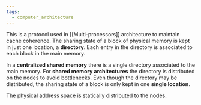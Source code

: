 ```yaml
---
tags:
  - computer_architecture
---
```

This is a protocol used in [[Multi-processors]] architecture to maintain cache coherence. The sharing state of a block of physical memory is kept in just one location, a **directory**. Each entry in the directory is associated to each block in the main memory.

In a **centralized shared memory** there is a single directory associated to the main memory. For **shared memory architectures** the directory is distributed on the nodes to avoid bottlenecks. Even though the directory may be distributed, the sharing state of a block is only kept in one **single location**.

The physical address space is statically distributed to the nodes.